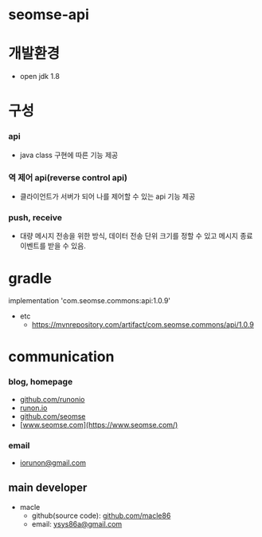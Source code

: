 # seomse-api

# 개발환경
- open jdk 1.8

# 구성
### api 
- java class 구현에 따른 기능 제공 

### 역 제어 api(reverse control api)
- 클라이언트가 서버가 되어 나를 제어할 수 있는 api 기능 제공

### push, receive
- 대량 메시지 전송을 위한 방식, 데이터 전송 단위 크기를 정할 수 있고 메시지 종료 이벤트를 받을 수 있음.
 
# gradle
implementation 'com.seomse.commons:api:1.0.9'
- etc 
    - https://mvnrepository.com/artifact/com.seomse.commons/api/1.0.9

# communication
### blog, homepage
- [github.com/runonio](https://github.com/runonio)
- [runon.io](https://runon.io)
- [github.com/seomse](https://github.com/seomse)
- [www.seomse.com](https://www.seomse.com/)


### email
- iorunon@gmail.com

## main developer
- macle
    - github(source code): [github.com/macle86](https://github.com/macle86)
    - email: ysys86a@gmail.com
